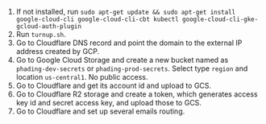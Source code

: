 1. If not installed, run `sudo apt-get update && sudo apt-get install google-cloud-cli google-cloud-cli-cbt kubectl google-cloud-cli-gke-gcloud-auth-plugin`
1. Run `turnup.sh`.
1. Go to Cloudflare DNS record and point the domain to the external IP address created by GCP.
1. Go to Google Cloud Storage and create a new bucket named as `phading-dev-secrets` or `phading-prod-secrets`. Select type `region` and location `us-central1`. No public access.
1. Go to Cloudflare and get its account id and upload to GCS.
1. Go to Cloudflare R2 storage and create a token, which generates access key id and secret access key, and upload those to GCS.
1. Go to Cloudflare and set up several emails routing.
